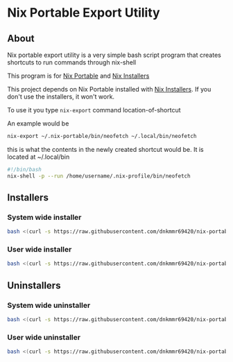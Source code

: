 # Nix Portable Export Utility

## About

Nix portable export utility is a very simple bash script program that creates shortcuts to run commands through nix-shell

This program is for [Nix Portable](https://github.com/DavHau/nix-portable) and [Nix Installers](https://github.com/dnkmmr69420/nix-portable-utils/tree/main/installers)

This project depends on Nix Portable installed with [Nix Installers](https://github.com/dnkmmr69420/nix-portable-utils/tree/main/installers). If you don't use the installers, it won't work.

To use it you type `nix-export` command location-of-shortcut

An example would be

```bash
nix-export ~/.nix-portable/bin/neofetch ~/.local/bin/neofetch
```

this is what the contents in the newly created shortcut would be. It is located at ~/.local/bin

```bash
#!/bin/bash
nix-shell -p --run /home/username/.nix-profile/bin/neofetch
```

## Installers

### System wide installer

```bash
bash <(curl -s https://raw.githubusercontent.com/dnkmmr69420/nix-portable-utils/main/nix-portable-export-utility/nix-export-system-wide-installer.sh)
```

### User wide installer

```bash
bash <(curl -s https://raw.githubusercontent.com/dnkmmr69420/nix-portable-utils/main/nix-portable-export-utility/nix-export-user-wide-installer.sh)
```

## Uninstallers

### System wide uninstaller

```bash
bash <(curl -s https://raw.githubusercontent.com/dnkmmr69420/nix-portable-utils/main/nix-portable-export-utility/nix-export-system-wide-uninstaller.sh)
```

### User wide uninstaller

```bash
bash <(curl -s https://raw.githubusercontent.com/dnkmmr69420/nix-portable-utils/main/nix-portable-export-utility/nix-export-user-wide-uninstaller.sh)
```
